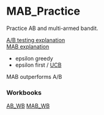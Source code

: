 MAB_Practice
============

Practice AB and multi-armed bandit.

[A/B testing explanation](http://rpsychologist.com/d3/NHST/)  <br />
[MAB explanation](http://stevehanov.ca/blog/index.php?id=132)
* epsilon greedy
* epsilon first / [UCB](http://www.chrisstucchio.com/blog/2012/bandit_algorithms_vs_ab.html)

MAB outperforms A/B

### Workbooks

[AB_WB](http://nbviewer.ipython.org/github/nyghtowl/MAB_Practice/blob/master/AB_WB.ipynb)
[MAB_WB](http://nbviewer.ipython.org/github/nyghtowl/MAB_Practice/blob/master/MAB_WB.ipynb)
